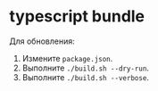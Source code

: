 # typescript bundle

Для обновления:

1. Измените `package.json`.
2. Выполните `./build.sh --dry-run`.
3. Выполните `./build.sh --verbose`.
